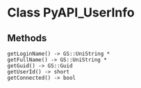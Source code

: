 # Class PyAPI_UserInfo

## Methods

```
getLoginName() -> GS::UniString *
getFullName() -> GS::UniString *
getGuid() -> GS::Guid
getUserId() -> short
getConnected() -> bool
```